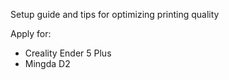 Setup guide and tips for optimizing printing quality

Apply for:
- Creality Ender 5 Plus
- Mingda D2
